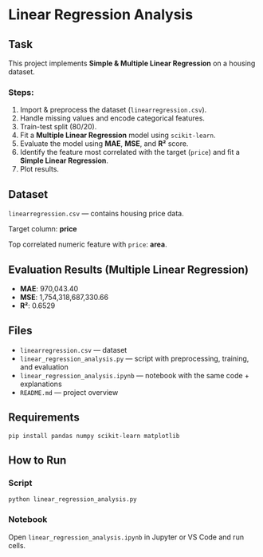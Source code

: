 # Linear Regression Analysis

## Task
This project implements **Simple & Multiple Linear Regression** on a housing dataset.

### Steps:
1. Import & preprocess the dataset (`linearregression.csv`).
2. Handle missing values and encode categorical features.
3. Train-test split (80/20).
4. Fit a **Multiple Linear Regression** model using `scikit-learn`.
5. Evaluate the model using **MAE**, **MSE**, and **R²** score.
6. Identify the feature most correlated with the target (`price`) and fit a **Simple Linear Regression**.
7. Plot results.

## Dataset
`linearregression.csv` — contains housing price data.

Target column: **price**

Top correlated numeric feature with `price`: **area**.

## Evaluation Results (Multiple Linear Regression)
- **MAE**: 970,043.40
- **MSE**: 1,754,318,687,330.66
- **R²**: 0.6529

## Files
- `linearregression.csv` — dataset
- `linear_regression_analysis.py` — script with preprocessing, training, and evaluation
- `linear_regression_analysis.ipynb` — notebook with the same code + explanations
- `README.md` — project overview

## Requirements
```
pip install pandas numpy scikit-learn matplotlib
```

## How to Run
### Script
```
python linear_regression_analysis.py
```

### Notebook
Open `linear_regression_analysis.ipynb` in Jupyter or VS Code and run cells.
